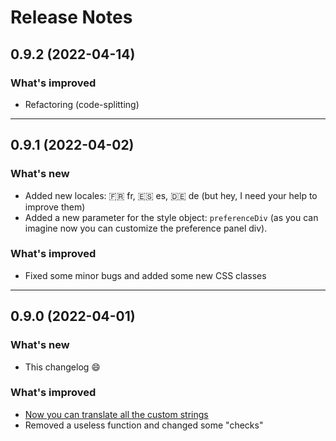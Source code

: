 # Release Notes

## 0.9.2 (2022-04-14)

### What's improved

- Refactoring (code-splitting)

<hr/>

## 0.9.1 (2022-04-02)

### What's new

- Added new locales: 🇫🇷 fr, 🇪🇸 es, 🇩🇪 de (but hey, I need your help to improve them)
- Added a new parameter for the style object: `preferenceDiv` (as you can imagine now you can customize the preference panel div).

### What's improved

- Fixed some minor bugs and added some new CSS classes

<hr>

## 0.9.0 (2022-04-01)

### What's new

- This changelog 😄

### What's improved

- [Now you can translate all the custom strings](https://github.com/francescomugnai/just-good-cookies/wiki/How-to-translate-the-custom-strings-and-make-JGC-fully-multilingual) <br/>
- Removed a useless function and changed some "checks"
